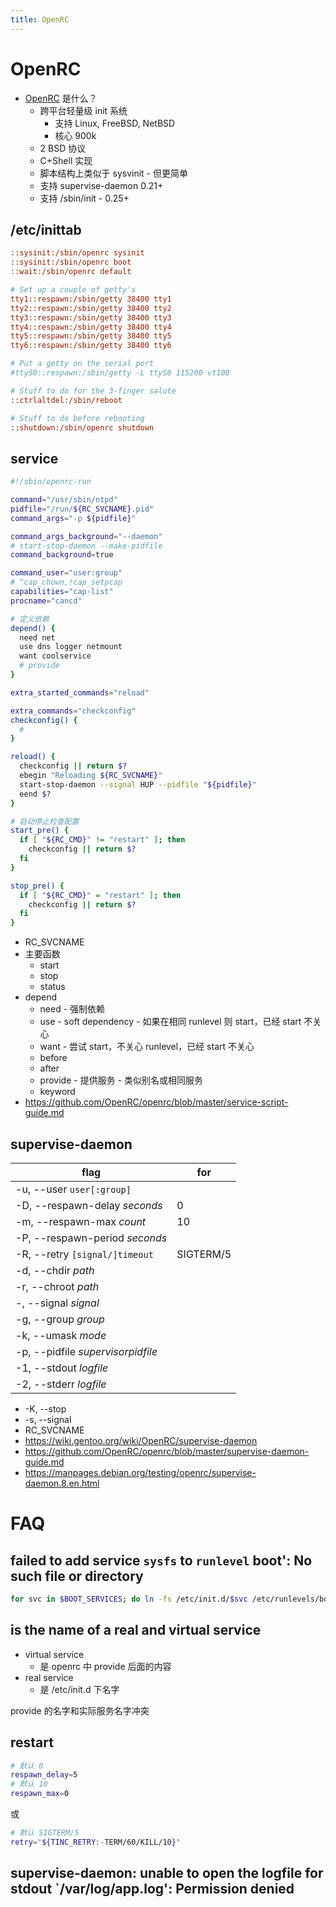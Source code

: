 ```yaml
---
title: OpenRC
---
```


# OpenRC

- [OpenRC](https://github.com/OpenRC/openrc) 是什么？
  - 跨平台轻量级 init 系统
    - 支持 Linux, FreeBSD, NetBSD
    - 核心 900k
  - 2 BSD 协议
  - C+Shell 实现
  - 脚本结构上类似于 sysvinit - 但更简单
  - 支持 supervise-daemon 0.21+
  - 支持 /sbin/init - 0.25+

## /etc/inittab

```ini
::sysinit:/sbin/openrc sysinit
::sysinit:/sbin/openrc boot
::wait:/sbin/openrc default

# Set up a couple of getty's
tty1::respawn:/sbin/getty 38400 tty1
tty2::respawn:/sbin/getty 38400 tty2
tty3::respawn:/sbin/getty 38400 tty3
tty4::respawn:/sbin/getty 38400 tty4
tty5::respawn:/sbin/getty 38400 tty5
tty6::respawn:/sbin/getty 38400 tty6

# Put a getty on the serial port
#ttyS0::respawn:/sbin/getty -L ttyS0 115200 vt100

# Stuff to do for the 3-finger salute
::ctrlaltdel:/sbin/reboot

# Stuff to do before rebooting
::shutdown:/sbin/openrc shutdown
```

## service

```sh
#!/sbin/openrc-run

command="/usr/sbin/ntpd"
pidfile="/run/${RC_SVCNAME}.pid"
command_args="-p ${pidfile}"

command_args_background="--daemon"
# start-stop-daemon --make-pidfile
command_background=true

command_user="user:group"
# ^cap_chown,!cap_setpcap
capabilities="cap-list"
procname="cancd"

# 定义依赖
depend() {
  need net
  use dns logger netmount
  want coolservice
  # provide
}

extra_started_commands="reload"

extra_commands="checkconfig"
checkconfig() {
  #
}

reload() {
  checkconfig || return $?
  ebegin "Reloading ${RC_SVCNAME}"
  start-stop-daemon --signal HUP --pidfile "${pidfile}"
  eend $?
}

# 启动停止检查配置
start_pre() {
  if [ "${RC_CMD}" != "restart" ]; then
    checkconfig || return $?
  fi
}

stop_pre() {
  if [ "${RC_CMD}" = "restart" ]; then
    checkconfig || return $?
  fi
}
```

- RC_SVCNAME
- 主要函数
  - start
  - stop
  - status
- depend
  - need - 强制依赖
  - use - soft dependency - 如果在相同 runlevel 则 start，已经 start 不关心
  - want - 尝试 start，不关心 runlevel，已经 start 不关心
  - before
  - after
  - provide - 提供服务 - 类似别名或相同服务
  - keyword
- https://github.com/OpenRC/openrc/blob/master/service-script-guide.md

## supervise-daemon

| flag                              | for       |
| --------------------------------- | --------- |
| -u, --user `user[:group]`         |
| -D, --respawn-delay _seconds_     | 0         |
| -m, --respawn-max _count_         | 10        |
| -P, --respawn-period _seconds_    |
| -R, --retry `[signal/]timeout`    | SIGTERM/5 |
| -d, --chdir _path_                |
| -r, --chroot _path_               |
| -, --signal _signal_              |
| -g, --group _group_               |
| -k, --umask _mode_                |
| -p, --pidfile _supervisorpidfile_ |
| -1, --stdout _logfile_            |
| -2, --stderr _logfile_            |

- -K, --stop
- -s, --signal
- RC_SVCNAME
- https://wiki.gentoo.org/wiki/OpenRC/supervise-daemon
- https://github.com/OpenRC/openrc/blob/master/supervise-daemon-guide.md
- https://manpages.debian.org/testing/openrc/supervise-daemon.8.en.html

# FAQ

## failed to add service `sysfs` to `runlevel` boot': No such file or directory

```bash
for svc in $BOOT_SERVICES; do ln -fs /etc/init.d/$svc /etc/runlevels/boot; done
```

## is the name of a real and virtual service

- virtual service
  - 是 openrc 中 provide 后面的内容
- real service
  - 是 /etc/init.d 下名字

provide 的名字和实际服务名字冲突

## restart

```bash
# 默认 0
respawn_delay=5
# 默认 10
respawn_max=0
```

或

```bash
# 默认 SIGTERM/5
retry="${TINC_RETRY:-TERM/60/KILL/10}"
```

##  supervise-daemon: unable to open the logfile for stdout `/var/log/app.log': Permission denied

